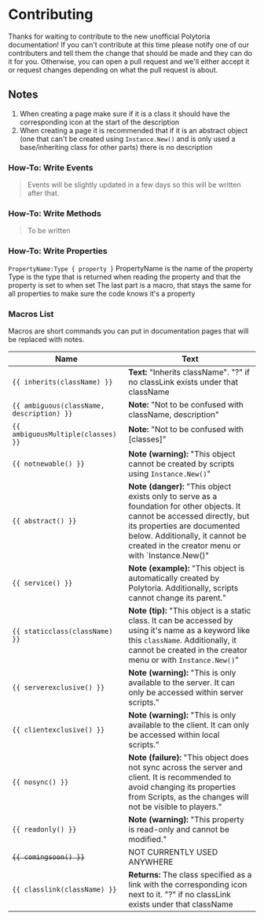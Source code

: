 # Contributing
Thanks for waiting to contribute to the new unofficial Polytoria documentation! If you can't contribute at this time please notify one of our contributers and tell them the change that should be made and they can do it for you. Otherwise, you can open a pull request and we'll either accept it or request changes depending on what the pull request is about.

## Notes
1. When creating a page make sure if it is a class it should have the corresponding icon at the start of the description
2. When creating a page it is recommended that if it is an abstract object (one that can't be created using `Instance.New()` and is only used a base/inheriting class for other parts) there is no description

### How-To: Write Events
> Events will be slightly updated in a few days so this will be written after that.

### How-To: Write Methods
> To be written

### How-To: Write Properties
`PropertyName:Type { property }`
PropertyName is the name of the property
Type is the type that is returned when reading the property and that the property is set to when set
The last part is a macro, that stays the same for all properties to make sure the code knows it's a property

### Macros List

Macros are short commands you can put in documentation pages that will be replaced with notes.

| Name                                      | Text                                                                                                                                                                                                                                             |
| ----------------------------------------- | ------------------------------------------------------------------------------------------------------------------------------------------------------------------------------------------------------------------------------------------------ |
| `{{ inherits(className) }}`               | **Text:** "Inherits className". "?" if no classLink exists under that className                                                                                                                                                                  |
| `{{ ambiguous(className, description) }}` | **Note:** "Not to be confused with className, description"                                                                                                                                                                                       |
| `{{ ambiguousMultiple(classes) }}`        | **Note:** "Not to be confused with [classes]"                                                                                                                                                                                                    |
| `{{ notnewable() }}`                      | **Note (warning):** "This object cannot be created by scripts using `Instance.New()`"                                                                                                                                                            |
| `{{ abstract() }}`                        | **Note (danger):** "This object exists only to serve as a foundation for other objects. It cannot be accessed directly, but its properties are documented below. Additionally, it cannot be created in the creator menu or with `Instance.New()" |
| `{{ service() }}`                         | **Note (example):** "This object is automatically created by Polytoria. Additionally, scripts cannot change its parent."                                                                                                                         |
| `{{ staticclass(className) }}`            | **Note (tip):** "This object is a static class. It can be accessed by using it's name as a keyword like this `className`. Additionally, it cannot be created in the creator menu or with `Instance.New()`"                                       |
| `{{ serverexclusive() }}`                 | **Note (warning):** "This is only available to the server. It can only be accessed within server scripts."                                                                                                                                       |
| `{{ clientexclusive() }}`                 | **Note (warning):** "This is only available to the client. It can only be accessed within local scripts."                                                                                                                                        |
| `{{ nosync() }}`                          | **Note (failure):** "This object does not sync across the server and client. It is recommended to avoid changing its properties from Scripts, as the changes will not be visible to players."                                                    |
| `{{ readonly() }}`                        | **Note (warning):** "This property is read-only and cannot be modified."                                                                                                                                                                         |
| ~~`{{ comingsoon() }}`~~                  | NOT CURRENTLY USED ANYWHERE                                                                                                                                                                                                                      |
| `{{ classlink(className) }}`              | **Returns:** The class specified as a link with the corresponding icon next to it. "?" if no classLink exists under that className                                                                                                               |
